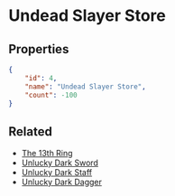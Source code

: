 # Undead Slayer Store

<no description available>

## Properties

```json
{
    "id": 4,
    "name": "Undead Slayer Store",
    "count": -100
}
```

## Related

- [The 13th Ring](../items/500-the-13th-ring.md)
- [Unlucky Dark Sword](../items/501-unlucky-dark-sword.md)
- [Unlucky Dark Staff](../items/502-unlucky-dark-staff.md)
- [Unlucky Dark Dagger](../items/503-unlucky-dark-dagger.md)

